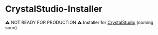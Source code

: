 # CrystalStudio-Installer
⚠️ NOT READY FOR PRODUCTION ⚠️
Installer for [CrystalStudio](https://github.com/snackbag-net/CrystalStudio2) (coming soon).
